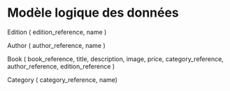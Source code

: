 # Modèle logique des données

Edition ( edition_reference, name )

Author ( author_reference, name )

Book ( book_reference, title, description, image, price, category_reference, author_reference, edition_reference )

Category ( category_reference, name)
